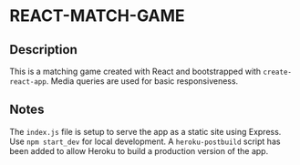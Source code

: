# REACT-MATCH-GAME

## Description
This is a matching game created with React and bootstrapped with `create-react-app`. Media queries are used for basic responsiveness.

## Notes
The `index.js` file is setup to serve the app as a static site using Express. Use `npm start_dev` for local development. A `heroku-postbuild` script has been added to allow Heroku to build a production version of the app.
